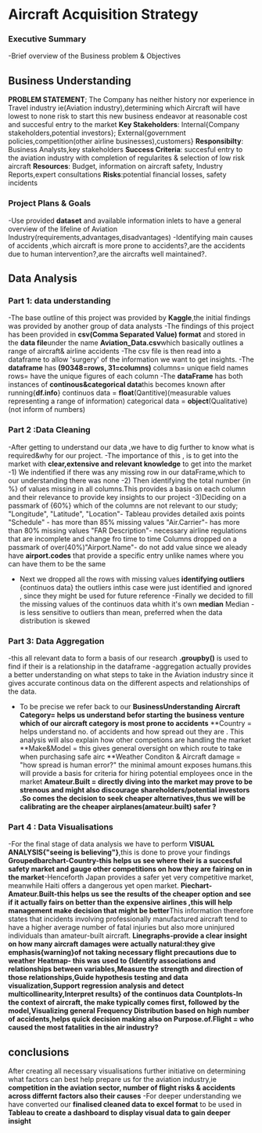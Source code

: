 # Aircraft Acquisition Strategy

### Executive Summary
-Brief overview of the Business problem & Objectives

## Business Understanding
**PROBLEM STATEMENT**; The  Company has neither history nor experience in Travel industry ie(Aviation industry),determining which Aircraft will have lowest to none risk to start this new business endeavor at reasonable cost and succesful entry to the market
**Key Stakeholders**: Internal{Company stakeholders,potential investors}; External{government policies,competition(other airline businesses),customers}
**Responsibilty**: Business Analysts,key stakeholders
**Success Criteria**: succesful entry to the aviation industry with completion of regularites & selection of low risk aircraft
**Resources**: Budget, information on aircraft safety, Industry Reports,expert consultations
**Risks**:potential financial losses, safety incidents

### Project Plans & Goals
-Use provided **dataset** and available information inlets to have a general overview of the lifeline of Aviation Industry(requirements,advantages,disadvantages)
-Identifying main causes of accidents ,which aircraft is more prone to accidents?,are the  accidents due to human intervention?,are the aircrafts well maintained?.

## Data Analysis
### Part 1: data understanding
-The base outline of this project was provided by **Kaggle**,the initial findings was provided by another group of data analysts
-The findings of this project has been provided in **csv(Comma Separated Value) format** and stored in the **data file**under the name **Aviation_Data.csv**which basically outlines a range of aircraft& airline accidents
-The csv file is then read into a dataframe to allow 'surgery' of the information we want to get insights.
-The **dataframe** has **(90348=rows, 31=columns)** 
columns= unique field names
rows= have the unique figures of each column
-The **dataFrame** has both instances of **continous&categorical data**this becomes known after running{**df.info**}
continuos data = **float**(Qantitive)(measurable values representing a range of information)
categorical data = **object**(Qualitative)(not inform of numbers)

### Part 2 :Data Cleaning
-After getting to understand our data ,we have to dig further to know what is required&why for our project.
-The importance of this , is to get into the market with **clear,extensive and relevant knowledge** to get into the market
-1) We indentified if there was any missing row in our dataFrame,which to our understanding there was none
-2) Then identifying the total number {in %} of  values missing in all columns.This provides a basis on each column and their relevance to provide key insights to our project
-3)Deciding on a passmark of {60%} which of the columns are not relevant to our study;
"Longitude", "Latitude", "Location"- Tableau provides detailed axis points
"Schedule" - has more than 85% missing values 
"Air.Carrier"- has more than 80% missing values
"FAR Description"- necessary airline regulations that are incomplete and change fro time to time
Columns dropped on a passmark of over(40%)"Airport.Name"- do not add value since we aleady have **airport.codes** that provide a specific entry unlike names where you can have them to be the same
- Next we dropped all the rows with missing values
**identifying outliers** {continuos data} the outliers inthis case were just identified and ignored , since they might be used for future reference 
-Finally we decided to fill the missing values of the continuos data whith it's own **median**
Median - is less sensitive to outliers than mean, preferred when the data distribution is skewed
### Part 3: Data Aggregation
-this all relevant data to form a basis of our research
**.groupby()** is used to find if their is a relationship in the dataframe
-aggregation actually provides a better understanding  on what steps to take in the Aviation industry since it gives accurate continous data on the different aspects and relationships of the data.
- To be precise we refer back to our **BusinessUnderstanding**
**Aircraft Category= helps us understand befor starting the business venture which of our aircraft category is most prone to accidents**
**Country = helps understand no. of accidents and how spread out they are . This analysis will also explain how other competions are handling the market
**Make&Model = this gives general oversight on which route to take when purchasing safe airc 
**Weather Conditon & Aircraft damage = "how spread is human error?" the minimal amount exposes humans.this will provide a basis for criteria for hiring potential employees once in the market
**Amateur.Built = directly diving into the market may prove to be strenous and might also discourage shareholders/potential investors .So comes the decision to seek cheaper alternatives,thus we will be calibrating are the cheaper airplanes(amateur.built) safer ?**
### Part 4 : Data Visualisations
-For the final stage of data analysis we have to perform **VISUAL ANALYSIS{"seeing is believing"}**,this is done to prove your findings
**Groupedbarchart-Country-this helps us see where their is a succesful safety market and gauge other competitions on how they are fairing on in the market**-Henceforth Japan provides a safer yet very competitive market, meanwhile Haiti offers a dangerous yet open market.
**Piechart-Amateur.Built-this helps us see the results of the cheaper option and see if it actually fairs on better than the expensive airlines ,this will help management make decision that might be better**This information therefore states that incidents involving professionally manufactured aircraft tend to have a higher average number of fatal injuries but also more uninjured individuals than amateur-built aircraft.
**Linegraphs-provide a clear insight on how many aircraft damages were actually natural:they give emphasis{warning}of not taking necessary flight precautions due to weather**
**Heatmap- this was used to  {Identify associations and relationships between variables,Measure the strength and direction of those relationships,Guide hypothesis testing and data visualization,Support regression analysis and detect multicollinearity,Interpret results} of the continuos data**
**Countplots-In the context of aircraft, the make typically comes first, followed by the model,Visualizing general Frequency Distribution based on high number of accidents,helps quick decision making also on 
Purpose.of.Flight = who caused the most fatalities in the air industry?**
## conclusions
After creating all necessary visualisations further initiative on determining what factors can best help prepare us for the aviation industry,ie
**competition in the aviation sector, number of flight risks & accidents across differnt factors also their causes**
-For deeper understanding we have converted our **finalised cleaned data to excel format** to be used in  **Tableau to create a dashboard to display visual data to gain deeper insight**   